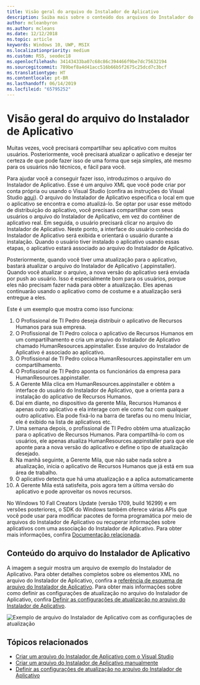```yaml
---
title: Visão geral do arquivo do Instalador de Aplicativo
description: Saiba mais sobre o conteúdo dos arquivos do Instalador do Aplicativo e como eles funcionam.
author: mcleanbyron
ms.author: mcleans
ms.date: 12/12/2018
ms.topic: article
keywords: Windows 10, UWP, MSIX
ms.localizationpriority: medium
ms.custom: RS5, seodec18
ms.openlocfilehash: 34143433ba07c68c86c394466f9be7dc75632194
ms.sourcegitcommit: 789bef8a4d41acc516b66b5f2675c25dcd7c3bcf
ms.translationtype: HT
ms.contentlocale: pt-BR
ms.lasthandoff: 06/14/2019
ms.locfileid: "65795252"
---
```

# <a name="app-installer-file-overview"></a>Visão geral do arquivo do Instalador de Aplicativo

Muitas vezes, você precisará compartilhar seu aplicativo com muitos usuários. Posteriormente, você precisará atualizar o aplicativo e desejar ter certeza de que pode fazer isso de uma forma que seja simples, até mesmo para os usuários não técnicos, e fácil para você.

Para ajudar você a conseguir fazer isso, introduzimos o arquivo do Instalador de Aplicativo. Esse é um arquivo XML que você pode criar por conta própria ou usando o Visual Studio (confira as instruções do Visual Studio [aqui](create-appinstallerfile-vs.md)). O arquivo do Instalador de Aplicativo especifica o local em que o aplicativo se encontra e como atualizá-lo. Se optar por usar esse método de distribuição do aplicativo, você precisará compartilhar com seus usuários o arquivo do Instalador de Aplicativo, em vez do contêiner de aplicativo real. Em seguida, o usuário precisará clicar no arquivo do Instalador de Aplicativo. Neste ponto, a interface do usuário conhecida do Instalador de Aplicativo será exibida e orientará o usuário durante a instalação.  Quando o usuário tiver instalado o aplicativo usando essas etapas, o aplicativo estará associado ao arquivo do Instalador de Aplicativo.  

Posteriormente, quando você tiver uma atualização para o aplicativo, bastará atualizar o arquivo do Instalador de Aplicativo (.appinstaller). Quando você atualizar o arquivo, a nova versão do aplicativo será enviada por push ao usuário. Isso é especialmente bom para os usuários, porque eles não precisam fazer nada para obter a atualização. Eles apenas continuarão usando o aplicativo como de costume e a atualização será entregue a eles.

Este é um exemplo que mostra como isso funciona:

1. O Profissional de TI Pedro deseja distribuir o aplicativo de Recursos Humanos para sua empresa.
2. O Profissional de TI Pedro coloca o aplicativo de Recursos Humanos em um compartilhamento e cria um arquivo do Instalador de Aplicativo chamado HumanResources.appinstaller. Esse arquivo do Instalador de Aplicativo é associado ao aplicativo.
3. O Profissional de TI Pedro coloca HumanResources.appinstaller em um compartilhamento.
4. O Profissional de TI Pedro aponta os funcionários da empresa para HumanResources.appinstaller.
5. A Gerente Mila clica em HumanResources.appinstaller e obtém a interface do usuário do Instalador de Aplicativo, que a orienta para a instalação do aplicativo de Recursos Humanos.
6. Daí em diante, no dispositivo da gerente Mila, Recursos Humanos é apenas outro aplicativo e ela interage com ele como faz com qualquer outro aplicativo. Ela pode fixá-lo na barra de tarefas ou no menu Iniciar, ele é exibido na lista de aplicativos etc.
7. Uma semana depois, o profissional de TI Pedro obtém uma atualização para o aplicativo de Recursos Humanos. Para compartilhá-lo com os usuários, ele apenas atualiza HumanResources.appinstaller para que ele aponte para a nova versão do aplicativo e define o tipo de atualização desejado.
8. Na manhã seguinte, a Gerente Mila, que não sabe nada sobre a atualização, inicia o aplicativo de Recursos Humanos que já está em sua área de trabalho.
9. O aplicativo detecta que há uma atualização e a aplica automaticamente
10. A Gerente Mila está satisfeita, pois agora tem a última versão do aplicativo e pode aproveitar os novos recursos.

No Windows 10 Fall Creators Update (versão 1709, build 16299) e em versões posteriores, o SDK do Windows também oferece várias APIs que você pode usar para modificar pacotes de forma programática por meio de arquivos do Instalador de Aplicativo ou recuperar informações sobre aplicativos com uma associação do Instalador de Aplicativo. Para obter mais informações, confira [Documentação relacionada](app-installer-documentation.md).

## <a name="contents-of-the-app-installer-file"></a>Conteúdo do arquivo do Instalador de Aplicativo

A imagem a seguir mostra um arquivo de exemplo do Instalador de Aplicativo. Para obter detalhes completos sobre os elementos XML no arquivo do Instalador de Aplicativo, confira a [referência de esquema de arquivo do Instalador de Aplicativo](https://docs.microsoft.com/uwp/schemas/appinstallerschema/schema-root). Para obter mais informações sobre como definir as configurações de atualização no arquivo do Instalador de Aplicativo, confira [Definir as configurações de atualização no arquivo do Instalador de Aplicativo](update-settings.md).

![Exemplo de arquivo do Instalador de Aplicativo com as configurações de atualização](images/App-Installer-File-Update.png)

## <a name="related-topics"></a>Tópicos relacionados

* [Criar um arquivo do Instalador de Aplicativo com o Visual Studio](create-appinstallerfile-vs.md)
* [Criar um arquivo do Instalador de Aplicativo manualmente](how-to-create-appinstaller-file.md)
* [Definir as configurações de atualização no arquivo do Instalador de Aplicativo](update-settings.md)
